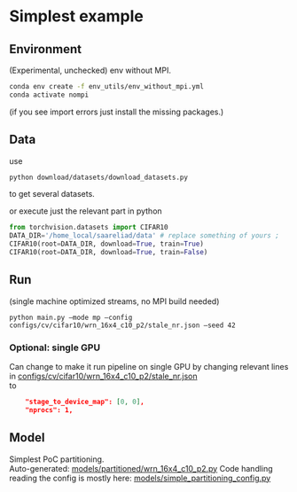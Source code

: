# Simplest example

## Environment
(Experimental, unchecked) env without MPI.
```bash
conda env create -f env_utils/env_without_mpi.yml
conda activate nompi
```

(if you see import errors just install the missing packages.)

## Data
use
```bash
python download/datasets/download_datasets.py
```
to get several datasets.

or execute just the relevant part in python
```python
from torchvision.datasets import CIFAR10
DATA_DIR='/home_local/saareliad/data' # replace something of yours ;
CIFAR10(root=DATA_DIR, download=True, train=True) 
CIFAR10(root=DATA_DIR, download=True, train=False)
```

## Run
(single machine optimized streams, no MPI build needed)
```
python main.py –mode mp –config configs/cv/cifar10/wrn_16x4_c10_p2/stale_nr.json –seed 42
```

### Optional: single GPU

Can change to make it run pipeline on single GPU by changing 
relevant lines in [configs/cv/cifar10/wrn_16x4_c10_p2/stale_nr.json](configs/cv/cifar10/wrn_16x4_c10_p2/stale_nr.json)\
to
```json
    "stage_to_device_map": [0, 0],
    "nprocs": 1,
```

## Model
Simplest PoC partitioning.\
Auto-generated: [models/partitioned/wrn_16x4_c10_p2.py](models/partitioned/wrn_16x4_c10_p2.py)
Code handling reading the config is mostly here:
[models/simple_partitioning_config.py](models/simple_partitioning_config.py)